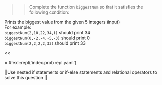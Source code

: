>>Complete the function <code>biggestNum</code> so that it satisfies the following condition:
<p>Prints the biggest value from the given 5 integers (input)<br/>
For example:<br/>
<code>biggestNum(2,10,22,34,1)</code> should print 34<br/>
<code>biggestNum(0,-2,-4,-5,-3)</code> should print 0<br/>
<code>biggestNum(2,2,2,2,33)</code> should print 33</p><<

= #!exl::repl('index.prob.repl.yaml')

||Use nested if statements or if-else statements and relational operators to solve this question ||